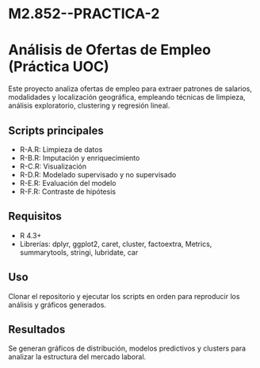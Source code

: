 # M2.852--PRACTICA-2
# Análisis de Ofertas de Empleo (Práctica UOC)

Este proyecto analiza ofertas de empleo para extraer patrones de salarios, modalidades y localización geográfica, empleando técnicas de limpieza, análisis exploratorio, clustering y regresión lineal.

## Scripts principales
- R-A.R: Limpieza de datos
- R-B.R: Imputación y enriquecimiento
- R-C.R: Visualización
- R-D.R: Modelado supervisado y no supervisado
- R-E.R: Evaluación del modelo
- R-F.R: Contraste de hipótesis

## Requisitos
- R 4.3+
- Librerías: dplyr, ggplot2, caret, cluster, factoextra, Metrics, summarytools, stringi, lubridate, car

## Uso
Clonar el repositorio y ejecutar los scripts en orden para reproducir los análisis y gráficos generados.

## Resultados
Se generan gráficos de distribución, modelos predictivos y clusters para analizar la estructura del mercado laboral.
